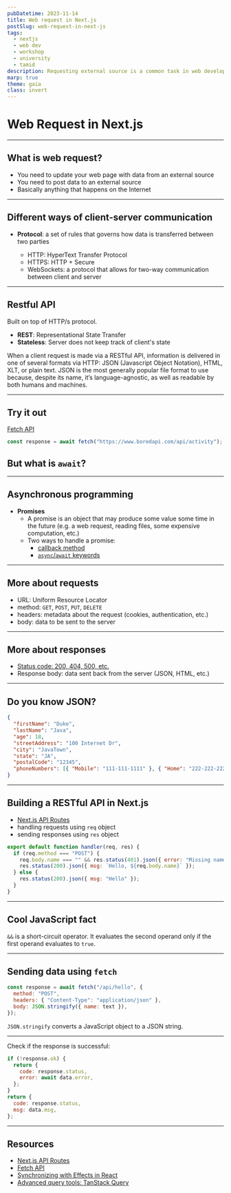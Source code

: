 ```yaml
---
pubDatetime: 2023-11-14
title: Web request in Next.js
postSlug: web-request-in-next-js
tags:
  - nextjs
  - web dev
  - workshop
  - university
  - tamid
description: Requesting external source is a common task in web development. In this workshop, we will learn how to fetch data in Next.js.
marp: true
theme: gaia
class: invert
---
```


<!-- _class: lead -->

# Web Request in Next.js

---

## What is web request?

- You need to update your web page with data from an external source
- You need to post data to an external source
- Basically anything that happens on the Internet

---

## Different ways of client-server communication

- **Protocol**: a set of rules that governs how data is transferred between two parties

  - HTTP: HyperText Transfer Protocol
  - HTTPS: HTTP + Secure
  - WebSockets: a protocol that allows for two-way communication between client and server

---

## Restful API

Built on top of HTTP/s protocol.

- **REST**: Representational State Transfer
- **Stateless**: Server does not keep track of client's state

When a client request is made via a RESTful API, information is delivered in one of several formats via HTTP: JSON (Javascript Object Notation), HTML, XLT, or plain text. JSON is the most generally popular file format to use because, despite its name, it’s language-agnostic, as well as readable by both humans and machines.

---

## Try it out

[Fetch API](https://developer.mozilla.org/en-US/docs/Web/API/Fetch_API/Using_Fetch)

```javascript
const response = await fetch("https://www.boredapi.com/api/activity");
```

## But what is `await`?

---

## Asynchronous programming

- **Promises**
  - A promise is an object that may produce some value some time in the future (e.g. a web request, reading files, some expensive computation, etc.)
  - Two ways to handle a promise:
    - [callback method](https://www.w3schools.com/js/js_promise.asp)
    - [`async`/`await` keywords](https://www.w3schools.com/js/js_async.asp)

---

## More about requests

- URL: Uniform Resource Locator
- method: `GET`, `POST`, `PUT`, `DELETE`
- headers: metadata about the request (cookies, authentication, etc.)
- body: data to be sent to the server

---

## More about responses

- [Status code: 200, 404, 500, etc.](https://developer.mozilla.org/en-US/docs/Web/HTTP/Status)
- Response body: data sent back from the server (JSON, HTML, etc.)

---

## Do you know JSON?

```json
{
  "firstName": "Duke",
  "lastName": "Java",
  "age": 18,
  "streetAddress": "100 Internet Dr",
  "city": "JavaTown",
  "state": "JA",
  "postalCode": "12345",
  "phoneNumbers": [{ "Mobile": "111-111-1111" }, { "Home": "222-222-2222" }]
}
```

---

## Building a RESTful API in Next.js

- [Next.js API Routes](https://nextjs.org/docs/api-routes/introduction)
- handling requests using `req` object
- sending responses using `res` object

```javascript
export default function handler(req, res) {
  if (req.method === "POST") {
    req.body.name === "" && res.status(401).json({ error: "Missing name!" });
    res.status(200).json({ msg: `Hello, ${req.body.name}` });
  } else {
    res.status(200).json({ msg: "Hello" });
  }
}
```

---

## Cool JavaScript fact

`&&` is a short-circuit operator. It evaluates the second operand only if the first operand evaluates to `true`.

---

## Sending data using `fetch`

```javascript
const response = await fetch("/api/hello", {
  method: "POST",
  headers: { "Content-Type": "application/json" },
  body: JSON.stringify({ name: text }),
});
```

`JSON.stringify` converts a JavaScript object to a JSON string.

---

Check if the response is successful:

```javascript
if (!response.ok) {
  return {
    code: response.status,
    error: await data.error,
  };
}
return {
  code: response.status,
  msg: data.msg,
};
```

---

## Resources

- [Next.js API Routes](https://nextjs.org/docs/api-routes/introduction)
- [Fetch API](https://developer.mozilla.org/en-US/docs/Web/API/Fetch_API/Using_Fetch)
- [Synchronizing with Effects in React](https://react.dev/learn/synchronizing-with-effects)
- [Advanced query tools: TanStack Query](https://tanstack.com/query/latest)
